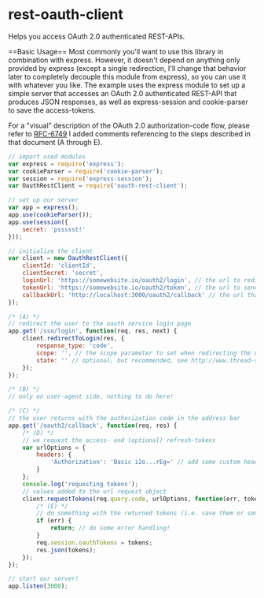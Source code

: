 # rest-oauth-client
Helps you access OAuth 2.0 authenticated REST-APIs.

==Basic Usage==
Most commonly you'll want to use this library in combination with express. However, it doesn't depend on anything only provided by express (except a single redirection, I'll change that behavior later to completely decouple this module from express), so you can use it with whatever you like.
The example uses the express module to set up a simple server that accesses an OAuth 2.0 authenticated REST-API that produces JSON responses, as well as express-session and cookie-parser to save the access-tokens.

For a "visual" description of the OAuth 2.0 authorization-code flow, please refer to [RFC-6749](http://tools.ietf.org/html/rfc6749#section-4.1)
I added comments referencing to the steps described in that document (A through E).

```javascript
// import used modules
var express = require('express');
var cookieParser = require('cookie-parser');
var session = require('express-session');
var OauthRestClient = require('oauth-rest-client');

// set up our server
var app = express();
app.use(cookieParser());
app.use(session({
	secret: 'pssssst!'
}));

// initialize the client 
var client = new OauthRestClient({
	clientId: 'clientId',
	clientSecret: 'secret',
	loginUrl: 'https://somewebsite.io/oauth2/login', // the url to redirect the user to when logging in
	tokenUrl: 'https://somewebsite.io/oauth2/token', // the url to send the authentication token to in order to get the access and refresh tokens
	callbackUrl: 'http://localhost:3000/oauth2/callback' // the url that the login page should redirect back to
});

/* (A) */
// redirect the user to the oauth service login page
app.get('/sso/login', function(req, res, next) {
	client.redirectToLogin(res, {
		response_type: 'code',
		scope: '', // the scope parameter to set when redirecting the user to the login page of the oauth server
		state: '' // optional, but recommended, see http://www.thread-safe.com/2014/05/the-correct-use-of-state-parameter-in.html
	});
});

/* (B) */
// only on user-agent side, nothing to do here!

/* (C) */
// the user returns with the authorization code in the address bar
app.get('/oauth2/callback', function(req, res) {
	/* (D) */
	// we request the access- and (optional) refresh-tokens
	var urlOptions = {
		headers: {
			'Authorization': 'Basic i2o...rEg=' // add some custom headers
		}
	};
	console.log('requesting tokens');
	// values added to the url request object
	client.requestTokens(req.query.code, urlOptions, function(err, tokens) {
		/* (E) */
		// do something with the returned tokens (i.e. save them or something)
		if (err) {
			return; // do some error handling!
		}
		req.session.oauthTokens = tokens;
		res.json(tokens);
	});
});

// start our server!
app.listen(3000);
```

